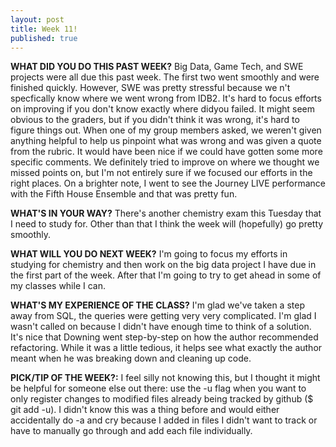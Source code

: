 ```yaml
---
layout: post
title: Week 11!
published: true
---
```


**WHAT DID YOU DO THIS PAST WEEK?** Big Data, Game Tech, and SWE projects were all due this past week. The first two went smoothly and were finished quickly. However, SWE was pretty stressful because we n't specfically know where we went wrong from IDB2. It's hard to focus efforts on improving if you don't know exactly where didyou failed. It might seem obvious to the graders, but if you didn't think it was wrong, it's hard to figure things out. When one of my group members asked, we weren't given anything helpful to help us pinpoint what was wrong and was given a quote from the rubric. It would have been nice if we could have gotten some more specific comments. We definitely tried to improve on where we thought we missed points on, but I'm not entirely sure if we focused our efforts in the right places. On a brighter note, I went to see the Journey LIVE performance with the Fifth House Ensemble and that was pretty fun.

**WHAT'S IN YOUR WAY?** There's another chemistry exam this Tuesday that I need to study for. Other than that I think the week will (hopefully) go pretty smoothly.

**WHAT WILL YOU DO NEXT WEEK?** I'm going to focus my efforts in studying for chemistry and then work on the big data project I have due in the first part of the week. After that I'm going to try to get ahead in some of my classes while I can.

**WHAT'S MY EXPERIENCE OF THE CLASS?** I'm glad we've taken a step away from SQL, the queries were getting very very complicated. I'm glad I wasn't called on because I didn't have enough time to think of a solution. It's nice that Downing went step-by-step on how the author recommended refactoring. While it was a little tedious, it helps see what exactly the author meant when he was breaking down and cleaning up code.

**PICK/TIP OF THE WEEK?:** I feel silly not knowing this, but I thought it might be helpful for someone else out there: use the -u flag when you want to only register changes to modified files already being tracked by github ($ git add -u). I didn't know this was a thing before and would either accidentally do -a and cry because I added in files I didn't want to track or have to manually go through and add each file individually.
